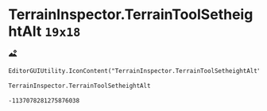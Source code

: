 # TerrainInspector.TerrainToolSetheightAlt `19x18`
<img src="/img/TerrainInspector.TerrainToolSetheightAlt.png" width=19 height=18>

``` CSharp
EditorGUIUtility.IconContent("TerrainInspector.TerrainToolSetheightAlt")
```
```
TerrainInspector.TerrainToolSetheightAlt
```
```
-1137078281275876038
```
